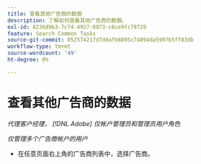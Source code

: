 ```yaml
---
title: 查看其他广告商的数据
description: 了解如何查看其他广告商的数据。
exl-id: 823689b3-7c74-4927-8973-c6ce9fc79729
feature: Search Common Tasks
source-git-commit: 052574217d7ddafb8895c74094da5997b5ff83db
workflow-type: tm+mt
source-wordcount: '49'
ht-degree: 0%

---
```


# 查看其他广告商的数据

*代理客户经理， [!DNL Adobe] 仅帐户管理员和管理员用户角色*

*仅管理多个广告商帐户的用户*

* 在任意页面右上角的广告商列表中，选择广告商。
